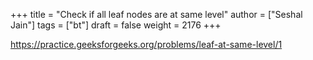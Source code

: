 +++
title = "Check if all leaf nodes are at same level"
author = ["Seshal Jain"]
tags = ["bt"]
draft = false
weight = 2176
+++

<https://practice.geeksforgeeks.org/problems/leaf-at-same-level/1>
